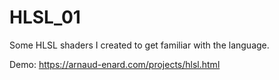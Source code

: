 # HLSL_01

Some HLSL shaders I created to get familiar with the language.

Demo:
https://arnaud-enard.com/projects/hlsl.html
